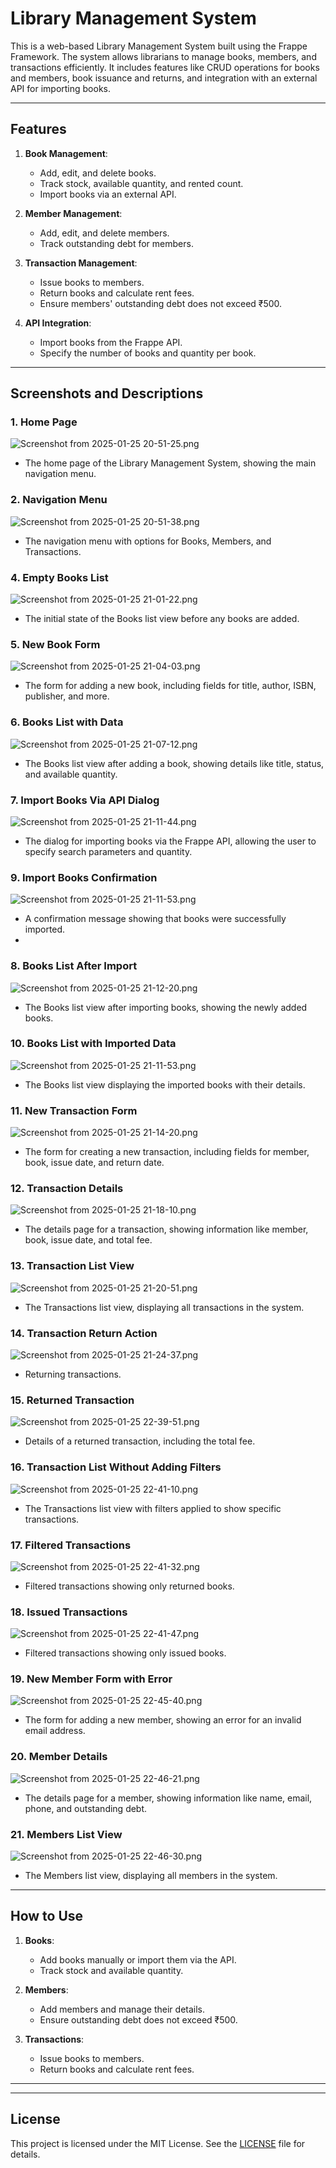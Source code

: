 # Library Management System

This is a web-based Library Management System built using the Frappe Framework. The system allows librarians to manage books, members, and transactions efficiently. It includes features like CRUD operations for books and members, book issuance and returns, and integration with an external API for importing books.

---

## Features

1. **Book Management**:
   - Add, edit, and delete books.
   - Track stock, available quantity, and rented count.
   - Import books via an external API.

2. **Member Management**:
   - Add, edit, and delete members.
   - Track outstanding debt for members.

3. **Transaction Management**:
   - Issue books to members.
   - Return books and calculate rent fees.
   - Ensure members' outstanding debt does not exceed ₹500.

4. **API Integration**:
   - Import books from the Frappe API.
   - Specify the number of books and quantity per book.

---

## Screenshots and Descriptions

### 1. **Home Page**
![Screenshot from 2025-01-25 20-51-25.png](Screenshot%20from%202025-01-25%2020-51-25.png)
- The home page of the Library Management System, showing the main navigation menu.

### 2. **Navigation Menu**
![Screenshot from 2025-01-25 20-51-38.png](Screenshot%20from%202025-01-25%2020-51-38.png)
- The navigation menu with options for Books, Members, and Transactions.

### 4. **Empty Books List**
![Screenshot from 2025-01-25 21-01-22.png](Screenshot%20from%202025-01-25%2021-01-22.png)
- The initial state of the Books list view before any books are added.

### 5. **New Book Form**
![Screenshot from 2025-01-25 21-04-03.png](Screenshot%20from%202025-01-25%2021-04-03.png)
- The form for adding a new book, including fields for title, author, ISBN, publisher, and more.

### 6. **Books List with Data**
![Screenshot from 2025-01-25 21-07-12.png](Screenshot%20from%202025-01-25%2021-07-12.png)
- The Books list view after adding a book, showing details like title, status, and available quantity.

### 7. **Import Books Via API Dialog**
![Screenshot from 2025-01-25 21-11-44.png](Screenshot%20from%202025-01-25%2021-11-44.png)
- The dialog for importing books via the Frappe API, allowing the user to specify search parameters and quantity.

### 9. **Import Books Confirmation**
![Screenshot from 2025-01-25 21-11-53.png](Screenshot%20from%202025-01-25%2021-11-53.png)
- A confirmation message showing that books were successfully imported.
- 
### 8. **Books List After Import**
![Screenshot from 2025-01-25 21-12-20.png](Screenshot%20from%202025-01-25%2021-12-20.png)
- The Books list view after importing books, showing the newly added books.


### 10. **Books List with Imported Data**
![Screenshot from 2025-01-25 21-11-53.png](Screenshot%20from%202025-01-25%2021-11-53.png)
- The Books list view displaying the imported books with their details.

### 11. **New Transaction Form**
![Screenshot from 2025-01-25 21-14-20.png](Screenshot%20from%202025-01-25%2021-14-20.png)
- The form for creating a new transaction, including fields for member, book, issue date, and return date.

### 12. **Transaction Details**
![Screenshot from 2025-01-25 21-18-10.png](Screenshot%20from%202025-01-25%2021-18-10.png)
- The details page for a transaction, showing information like member, book, issue date, and total fee.

### 13. **Transaction List View**
![Screenshot from 2025-01-25 21-20-51.png](Screenshot%20from%202025-01-25%2021-20-51.png)
- The Transactions list view, displaying all transactions in the system.

### 14. **Transaction Return Action**
![Screenshot from 2025-01-25 21-24-37.png](Screenshot%20from%202025-01-25%2021-24-37.png)
- Returning transactions.

### 15. **Returned Transaction**
![Screenshot from 2025-01-25 22-39-51.png](Screenshot%20from%202025-01-25%2022-39-51.png)
- Details of a returned transaction, including the total fee.

### 16. **Transaction List Without Adding Filters**
![Screenshot from 2025-01-25 22-41-10.png](Screenshot%20from%202025-01-25%2022-41-10.png)
- The Transactions list view with filters applied to show specific transactions.

### 17. **Filtered Transactions**
![Screenshot from 2025-01-25 22-41-32.png](Screenshot%20from%202025-01-25%2022-41-32.png)
- Filtered transactions showing only returned books.

### 18. **Issued Transactions**
![Screenshot from 2025-01-25 22-41-47.png](Screenshot%20from%202025-01-25%2022-41-47.png)
- Filtered transactions showing only issued books.

### 19. **New Member Form with Error**
![Screenshot from 2025-01-25 22-45-40.png](Screenshot%20from%202025-01-25%2022-45-40.png)
- The form for adding a new member, showing an error for an invalid email address.

### 20. **Member Details**
![Screenshot from 2025-01-25 22-46-21.png](Screenshot%20from%202025-01-25%2022-46-21.png)
- The details page for a member, showing information like name, email, phone, and outstanding debt.

### 21. **Members List View**
![Screenshot from 2025-01-25 22-46-30.png](Screenshot%20from%202025-01-25%2022-46-30.png)
- The Members list view, displaying all members in the system.

---

## How to Use

1. **Books**:
   - Add books manually or import them via the API.
   - Track stock and available quantity.

2. **Members**:
   - Add members and manage their details.
   - Ensure outstanding debt does not exceed ₹500.

3. **Transactions**:
   - Issue books to members.
   - Return books and calculate rent fees.

---

---

## License

This project is licensed under the MIT License. See the [LICENSE](LICENSE) file for details.
